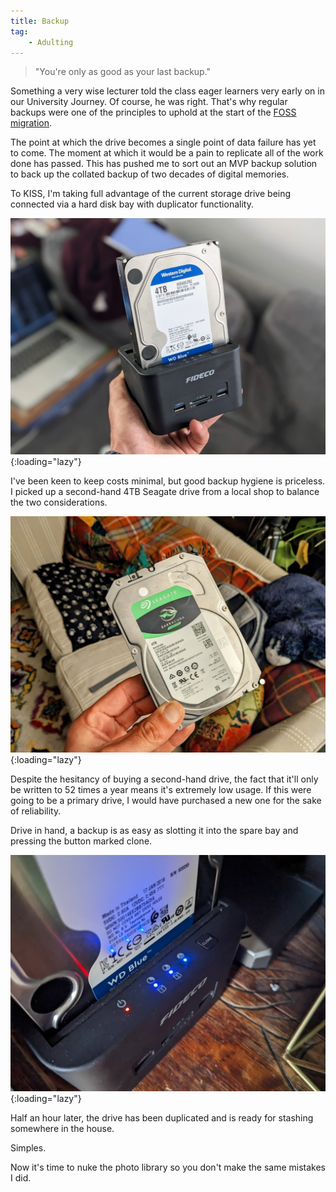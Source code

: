 ```yaml
---
title: Backup
tag:
    - Adulting
---
```


> "You're only as good as your last backup."

Something a very wise lecturer told the class eager learners very early on in our University Journey. Of course, he was right. That's why regular backups were one of the principles to uphold at the start of the [FOSS migration](https://tonyedwardspz.co.uk/blog/adventures-in-foss-the-journey-begins/).

The point at which the drive becomes a single point of data failure has yet to come. The moment at which it would be a pain to replicate all of the work done has passed. This has pushed me to sort out an MVP backup solution to back up the collated backup of two decades of digital memories.

To KISS, I'm taking full advantage of the current storage drive being connected via a hard disk bay with duplicator functionality.

![Hard Disk duplicator held in hand](/assets/images/2023/hdd-caddy.jpg "Hard disk drive bay with one empty bay"){:loading="lazy"}

I've been keen to keep costs minimal, but good backup hygiene is priceless. I picked up a second-hand 4TB Seagate drive from a local shop to balance the two considerations. 

![Seagate HDD](/assets/images/2023/hdd-seagate.jpg "Seagate 4TB HDD"){:loading="lazy"}

Despite the hesitancy of buying a second-hand drive, the fact that it'll only be written to 52 times a year means it's extremely low usage. If this were going to be a primary drive, I would have purchased a new one for the sake of reliability.

Drive in hand, a backup is as easy as slotting it into the spare bay and pressing the button marked clone. 

![HDD caddy with clone button](/assets/images/2023/hdd-clone-backup.jpg "HDD Backup clone in process"){:loading="lazy"}

Half an hour later, the drive has been duplicated and is ready for stashing somewhere in the house.

Simples.

Now it's time to nuke the photo library so you don't make the same mistakes I did.
